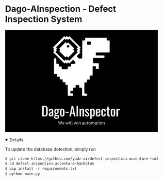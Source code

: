 # Dago-AInspection - Defect Inspection System
<div align="center">
<p>
   <img width="850" src="./misc/DagoAI.jpg"></a>
</p>
</div>
<details open>

To update the database detection, simply run

```bash
$ git clone https://github.com/yudz-ai/defect-inspection.accenture-hackatum
$ cd defect-inspection.accenture-hackatum
$ pip install -r requirements.txt
$ python main.py
```

</details>